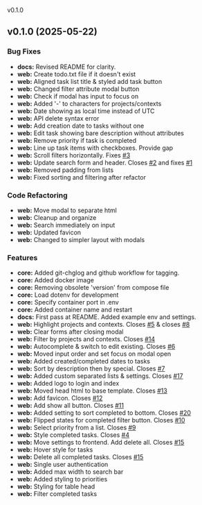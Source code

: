
v0.1.0
## v0.1.0 (2025-05-22)

### Bug Fixes

* **docs:** Revised README for clarity.
* **web:** Create todo.txt file if it doesn't exist
* **web:** Aligned task list title & styled add task button
* **web:** Changed filter attribute modal button
* **web:** Check if modal has input to focus on
* **web:** Added '-' to characters for projects/contexts
* **web:** Date showing as local time instead of UTC
* **web:** API delete syntax error
* **web:** Add creation date to tasks without one
* **web:** Edit task showing bare description without attributes
* **web:** Remove priority if task is completed
* **web:** Line up task items with checkboxes. Provide gap
* **web:** Scroll filters horizontally. Fixes [#3](https://github.com/aleyoscar/groctxt/issues/3)
* **web:** Update search form and header. Closes [#2](https://github.com/aleyoscar/groctxt/issues/2) and fixes [#1](https://github.com/aleyoscar/groctxt/issues/1)
* **web:** Removed padding from lists
* **web:** Fixed sorting and filtering after refactor

### Code Refactoring

* **web:** Move modal to separate html
* **web:** Cleanup and organize
* **web:** Search immediately on input
* **web:** Updated favicon
* **web:** Changed to simpler layout with modals

### Features

* **core:** Added git-chglog and github workflow for tagging.
* **core:** Added docker image
* **core:** Removing obsolete 'version' from compose file
* **core:** Load dotenv for development
* **core:** Specify container port in .env
* **core:** Added container name and restart
* **docs:** First pass at README. Added example env and settings.
* **web:** Highlight projects and contexts. Closes [#5](https://github.com/aleyoscar/groctxt/issues/5) & closes [#8](https://github.com/aleyoscar/groctxt/issues/8)
* **web:** Clear forms after closing modal
* **web:** Filter by projects and contexts. Closes [#14](https://github.com/aleyoscar/groctxt/issues/14)
* **web:** Autocomplete & switch to edit existing. Closes [#6](https://github.com/aleyoscar/groctxt/issues/6)
* **web:** Moved input order and set focus on modal open
* **web:** Added created/completed dates to tasks
* **web:** Sort by description then by special. Closes [#7](https://github.com/aleyoscar/groctxt/issues/7)
* **web:** Added custom separated lists & settings. Closes [#17](https://github.com/aleyoscar/groctxt/issues/17)
* **web:** Added logo to login and index
* **web:** Moved head html to base template. Closes [#13](https://github.com/aleyoscar/groctxt/issues/13)
* **web:** Add favicon. Closes [#12](https://github.com/aleyoscar/groctxt/issues/12)
* **web:** Add show all button. Closes [#11](https://github.com/aleyoscar/groctxt/issues/11)
* **web:** Added setting to sort completed to bottom. Closes [#20](https://github.com/aleyoscar/groctxt/issues/20)
* **web:** Flipped states for completed filter button. Closes [#10](https://github.com/aleyoscar/groctxt/issues/10)
* **web:** Select priority from a list. Closes [#9](https://github.com/aleyoscar/groctxt/issues/9)
* **web:** Style completed tasks. Closes [#4](https://github.com/aleyoscar/groctxt/issues/4)
* **web:** Move settings to frontend. Add delete all. Closes [#15](https://github.com/aleyoscar/groctxt/issues/15)
* **web:** Hover style for tasks
* **web:** Delete all completed tasks. Closes [#15](https://github.com/aleyoscar/groctxt/issues/15)
* **web:** Single user authentication
* **web:** Added max width to search bar
* **web:** Added styling to priorities
* **web:** Styling for table head
* **web:** Filter completed tasks


